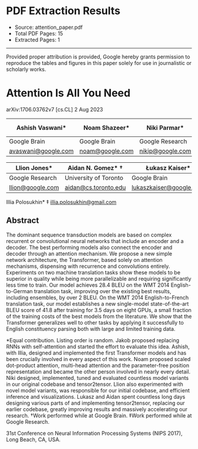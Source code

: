 # PDF Extraction Results
- Source: attention_paper.pdf
- Total PDF Pages: 15
- Extracted Pages: 1

---

Provided proper attribution is provided, Google hereby grants permission to
reproduce the tables and figures in this paper solely for use in journalistic or
scholarly works.

# Attention Is All You Need

arXiv:1706.03762v7 [cs.CL] 2 Aug 2023

| Ashish Vaswani* | Noam Shazeer* | Niki Parmar* | Jakob Uszkoreit* |
|-----------------|---------------|--------------|-------------------|
| Google Brain | Google Brain | Google Research | Google Research |
| avaswani@google.com | noam@google.com | nikip@google.com | usz@google.com |

| Llion Jones* | Aidan N. Gomez* † | Łukasz Kaiser* |
|--------------|-------------------|-----------------|
| Google Research | University of Toronto | Google Brain |
| llion@google.com | aidan@cs.toronto.edu | lukaszkaiser@google.com |

Illia Polosukhin* ‡
illia.polosukhin@gmail.com

## Abstract

The dominant sequence transduction models are based on complex recurrent or
convolutional neural networks that include an encoder and a decoder. The best
performing models also connect the encoder and decoder through an attention
mechanism. We propose a new simple network architecture, the Transformer,
based solely on attention mechanisms, dispensing with recurrence and convolutions
entirely. Experiments on two machine translation tasks show these models to
be superior in quality while being more parallelizable and requiring significantly
less time to train. Our model achieves 28.4 BLEU on the WMT 2014 English-
to-German translation task, improving over the existing best results, including
ensembles, by over 2 BLEU. On the WMT 2014 English-to-French translation task,
our model establishes a new single-model state-of-the-art BLEU score of 41.8 after
training for 3.5 days on eight GPUs, a small fraction of the training costs of the
best models from the literature. We show that the Transformer generalizes well to
other tasks by applying it successfully to English constituency parsing both with
large and limited training data.

*Equal contribution. Listing order is random. Jakob proposed replacing RNNs with self-attention and started
the effort to evaluate this idea. Ashish, with Illia, designed and implemented the first Transformer models and
has been crucially involved in every aspect of this work. Noam proposed scaled dot-product attention, multi-head
attention and the parameter-free position representation and became the other person involved in nearly every
detail. Niki designed, implemented, tuned and evaluated countless model variants in our original codebase and
tensor2tensor. Llion also experimented with novel model variants, was responsible for our initial codebase, and
efficient inference and visualizations. Lukasz and Aidan spent countless long days designing various parts of and
implementing tensor2tensor, replacing our earlier codebase, greatly improving results and massively accelerating
our research.
†Work performed while at Google Brain.
‡Work performed while at Google Research.

31st Conference on Neural Information Processing Systems (NIPS 2017), Long Beach, CA, USA.